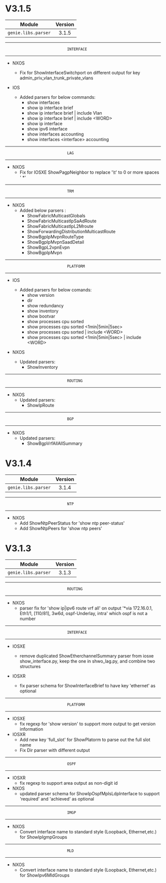 # V3.1.5

| Module                  | Version       |
| ------------------------|:-------------:|
| ``genie.libs.parser``   | 3.1.5         |

--------------------------------------------------------------------------------
                                INTERFACE
--------------------------------------------------------------------------------

* NXOS
    * Fix for ShowInterfaceSwitchport on different output for key admin_priv_vlan_trunk_private_vlans

* IOS
    * Added parsers for below commands:
        * show interfaces
        * show ip interface brief
        * show ip interface brief | include Vlan
        * show ip interface brief | include \<WORD\>
        * show ip interface
        * show ipv6 interface
        * show interfaces accounting
        * show interfaces \<interface\> accounting

--------------------------------------------------------------------------------
                                LAG
--------------------------------------------------------------------------------

* NXOS
    * Fix for IOSXE ShowPagpNeighbor to replace '\t' to 0 or more spaces ' *'

--------------------------------------------------------------------------------
                                TRM
--------------------------------------------------------------------------------

* NXOS
    * Added below parsers :
      * ShowFabricMulticastGlobals
      * ShowFabricMulticastIpSaAdRoute
      * ShowFabricMulticastIpL2Mroute
      * ShowForwardingDistributionMulticastRoute
      * ShowBgpIpMvpnRouteType
      * ShowBgpIpMvpnSaadDetail
      * ShowBgpL2vpnEvpn
      * ShowBgpIpMvpn

--------------------------------------------------------------------------------
                                PLATFORM
--------------------------------------------------------------------------------

* IOS
    * Added parsers for below comands:
        * show version
        * dir
        * show redundancy
        * show inventory
        * show bootvar
        * show processes cpu sorted
        * show processes cpu sorted \<1min|5min|5sec\>
        * show processes cpu sorted | include \<WORD\>
        * show processes cpu sorted \<1min|5min|5sec> | include \<WORD\>

* NXOS
    * Updated parsers:
        * ShowInventory

--------------------------------------------------------------------------------
                                ROUTING
--------------------------------------------------------------------------------

* NXOS
    * Updated parsers:
        * ShowIpRoute

--------------------------------------------------------------------------------
                                BGP
--------------------------------------------------------------------------------

* NXOS
    * Updated parsers:
        * ShowBgpVrfAllAllSummary

# V3.1.4

| Module                  | Version       |
| ------------------------|:-------------:|
| ``genie.libs.parser``   | 3.1.4         |

--------------------------------------------------------------------------------
                                NTP
--------------------------------------------------------------------------------
* NXOS
    * Add ShowNtpPeerStatus for 'show ntp peer-status'
    * Add ShowNtpPeers for 'show ntp peers'



# V3.1.3

| Module                  | Version       |
| ------------------------|:-------------:|
| ``genie.libs.parser``   | 3.1.3         |

--------------------------------------------------------------------------------
                                ROUTING
--------------------------------------------------------------------------------

* NXOS
    * parser fix for 'show ip|ipv6 route vrf all' on output 
      '*via 172.16.0.1, Eth1/1, [110/81], 3w6d, ospf-Underlay, intra'
      which ospf is not a number
--------------------------------------------------------------------------------
                                INTERFACE
--------------------------------------------------------------------------------

* IOSXE
    * remove duplicated ShowEtherchannelSummary parser from 
      iosxe show_interface.py, keep the one in shwo_lag.py, and combine two structures

* IOSXR
    * fix parser schema for ShowInterfaceBrief to have key 'ethernet' as optional
--------------------------------------------------------------------------------
                                PLATFORM
--------------------------------------------------------------------------------

* IOSXE
    * fix regexp for 'show version' to support more output to get version information
* IOSXR
    * Add new key 'full_slot' for ShowPlatorm to parse out the full slot name
    * Fix Dir parser with different output
--------------------------------------------------------------------------------
                                OSPF
--------------------------------------------------------------------------------

* IOSXR
    * fix regexp to support area output as non-digit id
* NXOS
    * updated parser schema for ShowIpOspfMplsLdpInterface to
      support 'required' and 'achieved' as optional
--------------------------------------------------------------------------------
                                IMGP
--------------------------------------------------------------------------------

* NXOS
    * Convert interface name to standard style (Loopback, Ethernet,etc.) for 
      ShowIpIgmpGroups
--------------------------------------------------------------------------------
                                MLD
--------------------------------------------------------------------------------

* NXOS
    * Convert interface name to standard style (Loopback, Ethernet,etc.) for 
      ShowIpv6MldGroups
